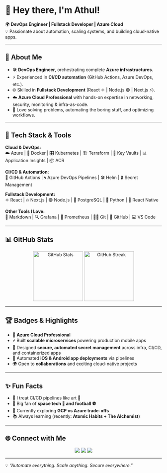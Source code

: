 # 👋 Hey there, I'm Athul!  

🌍 **DevOps Engineer | Fullstack Developer | Azure Cloud**  
💡 Passionate about automation, scaling systems, and building cloud-native apps.  

---

## 🚀 About Me  

- 🛠️ **DevOps Engineer**, orchestrating complete **Azure infrastructures**.  
- ⚡ Experienced in **CI/CD automation** (GitHub Actions, Azure DevOps, etc.).  
- 🌐 Skilled in **Fullstack Development** (React ⚛️ | Node.js 🟢 | Next.js ⚡).  
- ☁️ **Azure Cloud Professional** with hands-on expertise in networking, security, monitoring & infra-as-code.  
- 🧩 Love solving problems, automating the boring stuff, and optimizing workflows.  

---

## 🔧 Tech Stack & Tools  

**Cloud & DevOps:**  
☁️ Azure | 🐳 Docker | 🎛️ Kubernetes | 🏗️ Terraform | 🔑 Key Vaults | 📊 Application Insights |  📦 ACR

**CI/CD & Automation:**  
🤖 GitHub Actions | 🌀 Azure DevOps Pipelines | 🛠️ Helm | 🔒 Secret Management  

**Fullstack Development:**  
⚛️ React | 🔥 Next.js | 🟢 Node.js | 🐘 PostgreSQL | 🐍 Python | 📱 React Native  

**Other Tools I Love:**  
📝 Markdown | 🔍 Grafana | 📡 Prometheus | 🧑‍💻 Git | 🐙 GitHub | 💻 VS Code  

---

## 📊 GitHub Stats  

<p align="center">
  <img src="https://github-readme-stats.vercel.app/api?username=athulsreekumar&show_icons=true&theme=radical" alt="GitHub Stats" height="160"/>
  <img src="https://github-readme-streak-stats.herokuapp.com?user=athulsreekumar&theme=radical" alt="GitHub Streak" height="160"/>
</p>

---

## 🏆 Badges & Highlights  

- 💼 **Azure Cloud Professional**  
- ⚡ Built **scalable microservices** powering production mobile apps  
- 🔐 Designed **secure, automated secret management** across infra, CI/CD, and containerized apps  
- 📱 Automated **iOS & Android app deployments** via pipelines  
- 🌍 Open to **collaborations** and exciting cloud-native projects  

---

## ✨ Fun Facts  

- 🥷 I treat CI/CD pipelines like art 🎨  
- 🌌 Big fan of **space tech 🚀 and football ⚽**  
- 🔭 Currently exploring **GCP vs Azure trade-offs**  
- 📚 Always learning (recently: **Atomic Habits + The Alchemist**)  

---

## 🌐 Connect with Me  

<p align="center">
  <a href="https://linkedin.com/in/YOUR_LINKEDIN"><img src="https://img.shields.io/badge/LinkedIn-0077B5?style=for-the-badge&logo=linkedin&logoColor=white"/></a>
  <a href="https://twitter.com/YOUR_TWITTER"><img src="https://img.shields.io/badge/Twitter-1DA1F2?style=for-the-badge&logo=twitter&logoColor=white"/></a>
  <a href="mailto:YOUR_EMAIL@gmail.com"><img src="https://img.shields.io/badge/Email-D14836?style=for-the-badge&logo=gmail&logoColor=white"/></a>
</p>

---

💡 *“Automate everything. Scale anything. Secure everywhere.”*  
